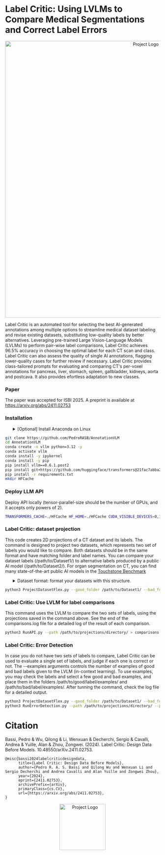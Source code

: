 # Label Critic: Using LVLMs to Compare Medical Segmentations and Correct Label Errors

<p align="center">
  <img src="https://github.com/PedroRASB/Cerberus/blob/main/misc/LabelCriticModel.png" alt="Project Logo" width="900"/>
</p>


Label Critic is an automated tool for selecting the best AI-generated annotations among multiple options to streamline medical dataset labeling and revise existing datasets, substituting low-quality labels by better alternatives. Leveraging pre-trained Large Vision-Language Models (LVLMs) to perform pair-wise label comparisons, Label Critic achieves 96.5% accuracy in choosing the optimal label for each CT scan and class. Label Critic can also assess the quality of single AI annotations, flagging lower-quality cases for further review if necessary. Label Critic provides class-tailored prompts for evaluating and comparing CT's per-voxel annotations for pancreas, liver, stomach, spleen, gallbladder, kidneys, aorta and postcava. It also provides efortless adaptation to new classes.

### Paper

The paper was accepted for ISBI 2025. A preprint is available at https://arxiv.org/abs/2411.02753

### Installation

<details>
<summary style="margin-left: 25px;">[Optional] Install Anaconda on Linux</summary>
<div style="margin-left: 25px;">
    
```bash
wget https://repo.anaconda.com/archive/Anaconda3-2024.06-1-Linux-x86_64.sh
bash Anaconda3-2024.06-1-Linux-x86_64.sh -b -p ./anaconda3
./anaconda3/bin/conda init
source ~/.bashrc
```
</div>
</details>

```bash
git clone https://github.com/PedroRASB/AnnotationVLM
cd AnnotationVLM
conda create -n vllm python=3.12 -y
conda activate vllm
conda install -y ipykernel
conda install -y pip
pip install vllm==0.6.1.post2
pip install git+https://github.com/huggingface/transformers@21fac7abba2a37fae86106f87fcf9974fd1e3830
pip install -r requirements.txt
mkdir HFCache
```

### Deploy LLM API

Deploy API locally (tensor-parallel-size should be the number of GPUs, and it accepts only powers of 2).
```bash
TRANSFORMERS_CACHE=./HFCache HF_HOME=./HFCache CUDA_VISIBLE_DEVICES=0,1,2,3 vllm serve "Qwen/Qwen2-VL-72B-Instruct-AWQ" --dtype=half --tensor-parallel-size 4 --limit-mm-per-prompt image=3 --gpu_memory_utilization 0.9 --port 8000
```


### Label Critic: dataset projection
This code creates 2D projections of a CT dataset and its labels. The command is designed to project two datasets, which represents two set of labels you would like to compare. Both datasets should be in the same format and have matching folder and label names. You can compare your dataset labels (/path/to/Dataset1/) to alternative labels produced by a public AI model (/path/to/Dataset2/). For organ segmentation on CT, you can find many state-of-the-art public AI models in the [Touchstone Benchmark](https://github.com/mrgiovanni/touchstone)


<details>
<summary style="margin-left: 25px;">Dataset format: format your datasets with this structure.</summary>
<div style="margin-left: 25px;">

```
Dataset
├── BDMAP_A0000001
|    ├── ct.nii.gz
│    └── predictions
│          ├── liver_tumor.nii.gz
│          ├── kidney_tumor.nii.gz
│          ├── pancreas_tumor.nii.gz
│          ├── aorta.nii.gz
│          ├── gall_bladder.nii.gz
│          ├── kidney_left.nii.gz
│          ├── kidney_right.nii.gz
│          ├── liver.nii.gz
│          ├── pancreas.nii.gz
│          └──...
├── BDMAP_A0000002
|    ├── ct.nii.gz
│    └── predictions
│          ├── liver_tumor.nii.gz
│          ├── kidney_tumor.nii.gz
│          ├── pancreas_tumor.nii.gz
│          ├── aorta.nii.gz
│          ├── gall_bladder.nii.gz
│          ├── kidney_left.nii.gz
│          ├── kidney_right.nii.gz
│          ├── liver.nii.gz
│          ├── pancreas.nii.gz
│          └──...
...
```
</div>
</details>


```bash
python3 ProjectDatasetFlex.py --good_folder /path/to/Dataset1/ --bad_folder /path/to/Dataset2/ --output_dir1 /path/to/projections/directory/ --num_processes 10
```

### Label Critic: Use LVLM for label comparisons
This command uses the LVLM to compare the two sets of labels, using the projections saved in the command above. See the end of the comparisons.log file for a detailed log of the result of each comparison.

```bash
python3 RunAPI.py --path /path/to/projections/directory/ > comparisons.log 2>&1
```

### Label Critic: Error Detection

In case you do not have two sets of labels to compare, Label Critic can be used to evaluate a single set of labels, and judge if each one is correct or not. The --examples arguments controls the number of examples of good and bad labels given to the LVLM (in-context learning). To use examples, you may check the labels and select a few good and bad examples, and place them in the folders /path/to/good/label/examples/ and /path/to/bad/label/examples/. After tunning the command, check the log file for a detailed output.

```bash
python3 ProjectDatasetFlex.py --good_folder /path/to/Dataset1/ --bad_folder /path/to/Dataset1/ --output_dir1 /path/to/projections/directory/ --num_processes 10
python3 RunErrorDetection.py --path /path/to/projections/directory/ --port 8000 --organ [kidneys] --file_structure auto --examples 0 --good_examples_pth /path/to/good/label/examples/ --bad_examples_pth /path/to/bad/label/examples/ > organ.log 2>&1
```

# Citation

Bassi, Pedro & Wu, Qilong & Li, Wenxuan & Decherchi, Sergio & Cavalli, Andrea & Yuille, Alan & Zhou, Zongwei. (2024). Label Critic: Design Data Before Models. 10.48550/arXiv.2411.02753. 

```
@misc{bassi2024labelcriticdesigndata,
      title={Label Critic: Design Data Before Models}, 
      author={Pedro R. A. S. Bassi and Qilong Wu and Wenxuan Li and Sergio Decherchi and Andrea Cavalli and Alan Yuille and Zongwei Zhou},
      year={2024},
      eprint={2411.02753},
      archivePrefix={arXiv},
      primaryClass={cs.CV},
      url={https://arxiv.org/abs/2411.02753}, 
}
```

<p align="center">
  <img src="https://github.com/PedroRASB/Cerberus/blob/main/misc/LabelCritic.png" alt="Project Logo" width="150"/>
</p>

